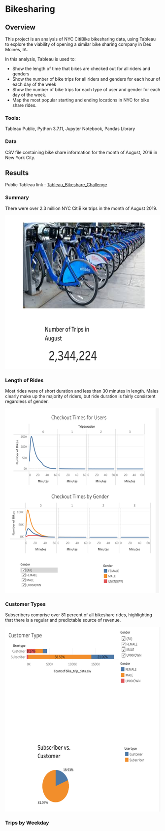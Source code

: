 # Bikesharing

## Overview

This project is an analysis of NYC CitiBike bikesharing data, using Tableau to explore the viability of opening a similar bike sharing company in Des Moines, IA.

In this analysis, Tableau is used to:

 - Show the length of time that bikes are checked out for all riders and genders	
 - Show the number of bike trips for all riders and genders for each hour of each day of the week
 - Show the number of bike trips for each type of user and gender for each day of the week.
 - Map the most popular starting and ending locations in NYC for bike share rides. 

### Tools:
Tableau Public,
Python 3.7.11,
Jupyter Notebook,
Pandas Library

### Data
CSV file containing bike share information for the month of August, 2019 in New York City.

## Results

Public Tableau link : [Tableau_Bikeshare_Challenge](https://public.tableau.com/app/profile/nina.quick/viz/BikeshareChallenge_16478351821400/NYCBikshare?publish=yes)

### Summary

There were over 2.3 million NYC CitiBike trips in the month of August 2019.

<img src="https://github.com/NinaQuik/bikesharing/blob/main/Resources/summary.png" width="600" height="500">

### Length of Rides

Most rides were of short duration and less than 30 minutes in length.  Males clearly make up the majority of riders, but ride duration is fairly consistent regardless of gender.

<img src="https://github.com/NinaQuik/bikesharing/blob/main/Resources/checkout_times.png" width="500" height="600">

### Customer Types

Subscribers comprise over 81 percent of all bikeshare rides, highlighting that there is a regular and predictable source of revenue. 

<img src="https://github.com/NinaQuik/bikesharing/blob/main/Resources/customer_type.png" width="600" height="600">

### Trips by Weekday

